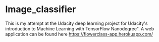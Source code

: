 # Image_classifier

This is my attempt at the Udacity deep learning project for Udacity's introduction to Machine Learning with TensorFlow Nanodegree". A web application can be found here https://flowerclass-app.herokuapp.com/
